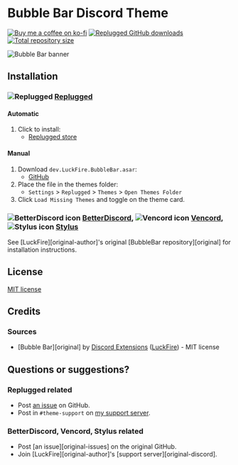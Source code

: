 [banner]:           https://cdn.discordapp.com/attachments/1142305515439923260/1142314084226842644/banner.png

[discord]:          https://discord.gg/uy8nKQVatp

[BetterDiscord]:    https://betterdiscord.app/
[Replugged]:        https://replugged.dev/
[Vencord]:          https://github.com/Vendicated/Vencord
[Stylus]:           https://github.com/openstyles/stylus

[bd-icon]:          https://discord-extensions.github.io/assets/icons/betterdiscord.png
[rp-icon]:          https://discord-extensions.github.io/assets/icons/replugged.png
[vc-icon]:          https://discord-extensions.github.io/assets/icons/vencord.gif
[stylus-icon]:      https://discord-extensions.github.io/assets/icons/stylus.png

[shield-donate]:    https://img.shields.io/badge/Donate-ko--fi-orange?style=flat-square&logo=kofi&logoColor=orange
[ko-fi]:            https://ko-fi.com/saltssaumure "Buy me a coffee!"

[shield-asar-dl]:   https://img.shields.io/github/downloads/MiniDiscordThemes/BubbleBar/dev.LuckFire.BubbleBar.asar?color=purple&label=Downloads&style=flat-square
[shield-repo-size]: https://img.shields.io/github/repo-size/MiniDiscordThemes/BubbleBar?label=Repository&style=flat-square "Total size"

[github]:           https://github.com/MiniDiscordThemes/BubbleBar
[issues]:           https://github.com/MiniDiscordThemes/BubbleBar/issues
[license]:          https://github.com/MiniDiscordThemes/BubbleBar/blob/main/LICENSE

[release-rp]:       https://replugged.dev/store/dev.LuckFire.BubbleBar "Replugged store page"
[release-rp-gh]:    https://github.com/MiniDiscordThemes/BubbleBar/releases/latest/download/dev.LuckFire.BubbleBar.asar "Get latest release"

# Bubble Bar Discord Theme
[![Buy me a coffee on ko-fi][shield-donate]][ko-fi]
[![Replugged GitHub downloads][shield-asar-dl]][release-rp-gh]
[![Total repository size][shield-repo-size]][github]

![Bubble Bar banner][banner]

## Installation

### ![Replugged][rp-icon] **[Replugged][Replugged]**
#### Automatic
1. Click to install:
    - [Replugged store][release-rp]
#### Manual
1. Download `dev.LuckFire.BubbleBar.asar`:
    - [GitHub][release-rp-gh]
2. Place the file in the themes folder:
    - `Settings` > `Replugged` > `Themes` > `Open Themes Folder`
3. Click `Load Missing Themes` and toggle on the theme card.

### ![BetterDiscord icon][bd-icon] **[BetterDiscord][BetterDiscord]**, ![Vencord icon][vc-icon] **[Vencord][Vencord]**, ![Stylus icon][stylus-icon] **[Stylus][Stylus]**
See [LuckFire][original-author]'s original [BubbleBar repository][original] for installation instructions.

## License
[MIT license][license]

## Credits
### Sources
[bubblebar]:    https://github.com/discord-extensions/bubble-bar
- [Bubble Bar][original] by [Discord Extensions](https://github.com/discord-extensions) ([LuckFire](https://github.com/LuckFire)) - MIT license

## Questions or suggestions?
### Replugged related
- Post [an issue][issues] on GitHub.
- Post in `#theme-support` on [my support server][discord].

### BetterDiscord, Vencord, Stylus related
- Post [an issue][original-issues] on the original GitHub.
- Join [LuckFire][original-author]'s [support server][original-discord].
